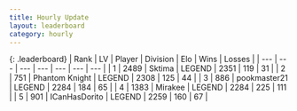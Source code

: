 ```yaml
---
title: Hourly Update
layout: leaderboard
category: hourly
---
```


{: .leaderboard}
| Rank | LV | Player | Division | Elo | Wins | Losses |
| --- | --- | --- | --- | --- | --- | --- |
| <span data-change="0">1</span> | 2489 | <span title="ID: 353063">Sktima</span> | LEGEND | <span data-change="0">2351</span> | <span data-change="0">119</span> | <span data-change="0">31</span> |
| <span data-change="0">2</span> | 751 | <span title="ID: 742939">Phantom Knight</span> | LEGEND | <span data-change="0">2308</span> | <span data-change="0">125</span> | <span data-change="0">44</span> |
| <span data-change="0">3</span> | 886 | <span title="ID: 652474">pookmaster21</span> | LEGEND | <span data-change="0">2284</span> | <span data-change="0">184</span> | <span data-change="0">65</span> |
| <span data-change="0">4</span> | 1383 | <span title="ID: 416373">Mirakee</span> | LEGEND | <span data-change="0">2284</span> | <span data-change="0">225</span> | <span data-change="0">111</span> |
| <span data-change="0">5</span> | 901 | <span title="ID: 415713">ICanHasDorito</span> | LEGEND | <span data-change="0">2259</span> | <span data-change="0">160</span> | <span data-change="0">67</span> |